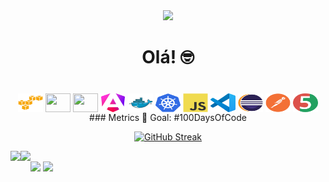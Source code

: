 <div align="center">
  <img height="150" src="https://media.giphy.com/media/M9gbBd9nbDrOTu1Mqx/giphy.gif"  />
</div>

<div align="center">
<h1>Olá! 🤓</h1>
</div>

###

<div align="center" style="display: inline_block"><br>
  <img align="center" height="30" width="40" src="https://github.com/devicons/devicon/blob/v2.15.1/icons/amazonwebservices/amazonwebservices-original.svg" />
  <img align="center" height="30" width="40" src="https://cdn.jsdelivr.net/gh/devicons/devicon/icons/java/java-original.svg">
  <img align="center" height="30" width="40" src="https://cdn.jsdelivr.net/gh/devicons/devicon/icons/spring/spring-original.svg">
  <img align="center" height="30" width="40" src="https://raw.githubusercontent.com/devicons/devicon/master/icons/angular/angular-original.svg">
  <img align="center" height="30" width="40" src="https://raw.githubusercontent.com/devicons/devicon/master/icons/docker/docker-original.svg">
  <img align="center" height="30" width="40" src="https://raw.githubusercontent.com/devicons/devicon/master/icons/kubernetes/kubernetes-original.svg">
  <img align="center" height="30" width="40" src="https://raw.githubusercontent.com/devicons/devicon/master/icons/javascript/javascript-original.svg">
  <img align="center" height="30" width="40" src="https://raw.githubusercontent.com/devicons/devicon/master/icons/vscode/vscode-original.svg">
  <img align="center" height="30" width="40" src="https://raw.githubusercontent.com/devicons/devicon/master/icons/eclipse/eclipse-original.svg">
  <img align="center" height="30" width="40" src="https://raw.githubusercontent.com/devicons/devicon/master/icons/postman/postman-original.svg">
  <img align="center" height="30" width="40" src="https://raw.githubusercontent.com/devicons/devicon/master/icons/junit/junit-original.svg">
</div> 

<div align="center">
  ### Metrics
 🎯 Goal: #100DaysOfCode
 
 [![GitHub Streak](https://streak-stats.demolab.com/?user=luizcornelli&theme=tokyonight&hide_border=true)](https://git.io/streak-stats)
 
  <div style="display: flex;">
   <img height="180em" src="https://github-readme-stats.vercel.app/api?username=luizcornelli&show_icons=true&theme=tokyonight&hide_border=true&include_all_commits=true&count_private=true"/>
   <img height="180em" src="https://github-readme-stats.vercel.app/api/top-langs/?username=luizcornelli&layout=compact&langs_count=16&theme=tokyonight&hide_border=true"/>
 <div>
 <br/>


<div align="center"> 
  <a href = "mailto:luizcornelli.dev@gmail.com"><img src="https://img.shields.io/badge/Gmail-D14836?style=for-the-badge&logo=gmail&logoColor=white" target="_blank"></a>
  <a href="https://www.linkedin.com/in/luizcornelli" target="_blank"><img src="https://img.shields.io/badge/-LinkedIn-%230077B5?style=for-the-badge&logo=linkedin&logoColor=white" target="_blank"></a>  
</div>
